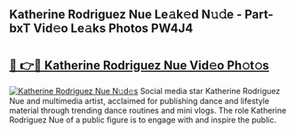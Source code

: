 ## Katherine Rodriguez Nue Le𝚊k𝚎d N𝚞𝚍e - Part-bxT Vid𝚎o Le𝚊ks Photos PW4J4

# <h2><a href="http://fbake4.evod.top/?m=Katherine+Rodriguez+Nue">🔗 👉🔴 Katherine Rodriguez Nue Vid𝚎o Ph𝚘t𝚘s</a></h2>

[![Katherine Rodriguez Nue N𝚞d𝚎s](https://i.imgur.com/8V9OHl7.gif)](http://fbake4.evod.top/?m=Katherine+Rodriguez+Nue)
Social media star Katherine Rodriguez Nue and multimedia artist, acclaimed for publishing dance and lifestyle material through trending dance routines and mini vlogs. The role Katherine Rodriguez Nue of a public figure is to engage with and inspire the public. 
